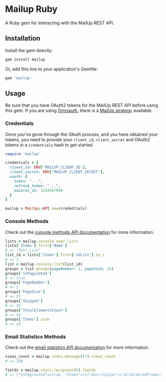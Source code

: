 # Mailup Ruby

A Ruby gem for interacting with the MailUp REST API.

## Installation

Install the gem directly:

```ruby
gem install mailup
```

Or, add this line to your application's Gemfile:

```ruby
gem 'mailup'
```

## Usage

Be sure that you have OAuth2 tokens for the MailUp REST API before using this gem. If you are using [Omniauth](https://github.com/intridea/omniauth), there is a [MailUp strategy](https://github.com/tatemae-consultancy/omniauth-mailup) available.

### Credentials

Once you've gone through the OAuth process, and you have obtained your tokens, you need to provide your `client_id`, `client_secret` and OAuth2 tokens in a `credentials` hash to get started.

```ruby
require 'mailup'

credentials = {
  client_id: ENV['MAILUP_CLIENT_ID'],
  client_secret: ENV['MAILUP_CLIENT_SECRET'],
  oauth: {
    token: "...",
    refresh_token: "...",
    expires_at: 1234567890
  }
}

mailup = MailUp::API.new(credentials)
```

### Console Methods

Check out the [console methods API documentation](http://help.mailup.com/display/mailupapi/Console+methods+v1.1) for more information.

```ruby
lists = mailup.console.user.lists
lists['Items'].first['Name']
# => "Test List"
list_id = lists['Items'].first['idList'].to_i
# => 1
list = mailup.console.list(list_id)
groups = list.groups(pageNumber: 1, pageSize: 25)
groups['IsPaginated']
# => true
groups['PageNumber']
# => 1
groups['PageSize']
# => 25
groups['Skipped']
# => 25
groups['TotalElementsCount']
# => 35
groups['Items'].size
# => 10
```

### Email Statistics Methods

Check out the [email statistics API documentation](http://help.mailup.com/display/mailupapi/Email+statistics+methods+v1.1) for more information.

```ruby
views_count = mailup.stats.message(17).views_count
# => 250

fields = mailup.stats.recipient(5).fields
# => {"IsPaginated"=>true, "Items"=>[{"Description"=>"AllOrderedProductIDs", "Id"=>26}, ...], ...}
```